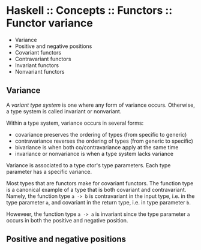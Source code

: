 # Haskell :: Concepts :: Functors :: Functor variance

- Variance
- Positive and negative positions
- Covariant functors
- Contravariant functors
- Invariant functors
- Nonvariant functors

## Variance

A *variant type system* is one where any form of variance occurs. Otherwise, a type system is called invariant or nonvariant.

Within a type system, variance occurs in several forms:
- covariance preserves the ordering of types (from specific to generic)
- contravariance reverses the ordering of types (from generic to specific)
- bivariance is when both co/contravariance apply at the same time
- invariance or nonvariance is when a type system lacks variance



Variance is associated to a type ctor's type parameters. Each type parameter has a specific variance.

Most types that are functors make for covariant functors. The function type is a canonical example of a type that is both covariant and contravariant. Namely, the function type `a -> b` is contravariant in the input type, i.e. in the type parameter `a`, and covariant in the return type, i.e. in type parameter `b`.

Howeveer, the function type `a -> a` is invariant since the type parameter `a` occurs in both the positive and negative position.



## Positive and negative positions
